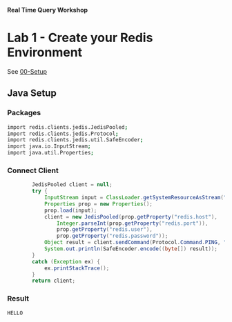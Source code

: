 **Real Time Query Workshop**

# Lab 1 - Create your Redis Environment

See [00-Setup](../../00-Setup/README.md)

## Java Setup
### Packages
```bash
import redis.clients.jedis.JedisPooled;
import redis.clients.jedis.Protocol;
import redis.clients.jedis.util.SafeEncoder;
import java.io.InputStream;
import java.util.Properties;
```
### Connect Client
```java
        JedisPooled client = null;
        try {
            InputStream input = ClassLoader.getSystemResourceAsStream("config.properties");
            Properties prop = new Properties();
            prop.load(input);
            client = new JedisPooled(prop.getProperty("redis.host"),
                Integer.parseInt(prop.getProperty("redis.port")), 
                prop.getProperty("redis.user"), 
                prop.getProperty("redis.password"));
            Object result = client.sendCommand(Protocol.Command.PING, "HELLO");
            System.out.println(SafeEncoder.encode((byte[]) result));
        }
        catch (Exception ex) {
            ex.printStackTrace();
        }
        return client;
```
### Result
```bash
HELLO
```